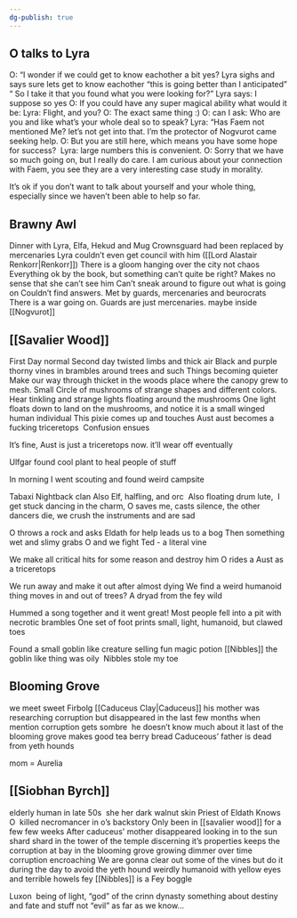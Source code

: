 ```yaml
---
dg-publish: true
---
```

## O talks to Lyra
O: “I wonder if we could get to know eachother a bit yes?
Lyra sighs and says sure lets get to know eachother
“this is going better than I anticipated” “ So I take it that you found what you were looking for?”
Lyra says: I suppose so yes
O: If you could have any super magical ability what would it be:
Lyra: Flight, and you?
O: The exact same thing :)
O: can I ask: Who are you and like what’s your whole deal so to speak?
Lyra: “Has Faem not mentioned Me? let’s not get into that. I’m the protector of Nogvurot
came seeking help.
O: But you are still here, which means you have some hope for success? 
Lyra: large numbers this is convenient.
O: Sorry that we have so much going on, but I really do care. I am curious about your connection with Faem, you see they are a very interesting case study in morality.

It’s ok if you don’t want to talk about yourself and your whole thing, especially since we haven’t been able to help so far. 
## Brawny Awl
Dinner with Lyra, Elfa, Hekud and Mug
Crownsguard had been replaced by mercenaries
Lyra couldn’t even get council with him ([[Lord Alastair Renkorr|Renkorr]])
There is a gloom hanging over the city
not chaos
Everything ok by the book, but something can’t quite be right?
Makes no sense that she can’t see him
Can’t sneak around to figure out what is going on
Couldn’t find answers.
Met by guards, mercenaries and beurocrats 
There is a war going on. Guards are just mercenaries. maybe inside [[Nogvurot]]
## [[Savalier Wood]]
First Day normal
Second day twisted limbs and thick air
Black and purple thorny vines in brambles around trees and such
Things becoming quieter
Make our way through thicket in the woods
place where the canopy grew to mesh. Small Circle of mushrooms of strange shapes and different colors. Hear tinkling and strange lights floating around the mushrooms
One light floats down to land on the mushrooms, and notice it is a small winged human individual
This pixie comes up and touches Aust
aust becomes a fucking triceretops 
	Confusion ensues

It’s fine, Aust is just a triceretops now. it’ll wear off eventually

Ulfgar found cool plant to heal people of stuff

In morning I went scouting and found weird campsite

Tabaxi
	Nightback clan
	Also Elf, halfling, and orc 
	Also floating drum lute, 
I get stuck dancing in the charm, O saves me, casts silence, the other dancers die, we crush the instruments and are sad

O throws a rock and asks Eldath for help
	leads us to a bog
Then something wet and slimy grabs O and we fight
	Ted - a literal vine

We make all critical hits for some reason and destroy him
O rides a Aust as a triceretops

We run away and make it out after almost dying
We find a weird humanoid thing moves in and out of trees?
A dryad from the fey wild

Hummed a song together and it went great!
Most people fell into a pit with necrotic brambles
One set of foot prints small, light, humanoid, but clawed toes

Found a small goblin like creature selling fun magic potion
	[[Nibbles]] the goblin like thing was oily 
		Nibbles stole my toe
## Blooming Grove
we meet sweet Firbolg [[Caduceus Clay|Caduceus]]
	his mother was researching corruption but disappeared in the last few months
when mention corruption gets sombre 
he doesn’t know much about it
last of the blooming grove
makes good tea
berry bread
Caduceous’ father is dead from yeth hounds

mom = Aurelia
## [[Siobhan Byrch]]
elderly human in late 50s 
she her
dark walnut skin
Priest of Eldath
Knows O 
killed necromancer in o’s backstory
Only been in [[savalier wood]] for a few few weeks
After caduceus' mother disappeared
looking in to the sun shard
shard in the tower of the temple
discerning it’s properties
keeps the corruption at bay in the blooming grove
growing dimmer over time 
corruption encroaching
We are gonna clear out some of the vines but do it during the day to avoid the yeth hound
weirdly humanoid with yellow eyes and terrible howels
fey
[[Nibbles]] is a Fey boggle

Luxon 
	being of light, “god” of the crinn dynasty
	something about destiny and fate and stuff
	not “evil” as far as we know…